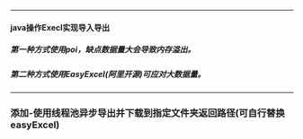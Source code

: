 ----
#### java操作Execl实现导入导出
##### 第一种方式使用poi，缺点数据量大会导致内存溢出。
##### 第二种方式使用EasyExcel(阿里开源)可应对大数据量。

----
### 添加-使用线程池异步导出并下载到指定文件夹返回路径(可自行替换easyExcel)